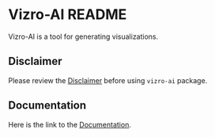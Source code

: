 # Vizro-AI README

Vizro-AI is a tool for generating visualizations.

## Disclaimer

Please review the [Disclaimer]() before using `vizro-ai` package.

## Documentation

Here is the link to the [Documentation]().
